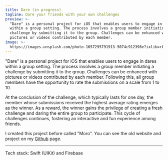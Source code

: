 ```yaml
---
title: Dare (in progress)
tagline: Dare your friends with your own challenges
preview: >-
  "Dare" is a personal project for iOS that enables users to engage in dares
  within a group setting. The process involves a group member initiating a
  challenge by submitting it to the group. Challenges can be enhanced with
  pictures or videos contributed by each member.
image: >-
  https://images.unsplash.com/photo-1657295791913-5074c912398e?ixlib=rb-1.2.1&ixid=MnwxMjA3fDB8MHxwaG90by1wYWdlfHx8fGVufDB8fHx8&auto=format&fit=crop&w=996&q=80
---
```

"Dare" is a personal project for iOS that enables users to engage in dares within a group setting. The process involves a group member initiating a challenge by submitting it to the group. Challenges can be enhanced with pictures or videos contributed by each member. Following this, all group members have the opportunity to rate the submissions on a scale from 1 to 10.

At the conclusion of the challenge, which typically lasts for one day, the member whose submissions received the highest average rating emerges as the winner. As a reward, the winner gains the privilege of creating a fresh challenge and daring the entire group to participate. This cycle of challenges continues, fostering an interactive and fun experience among friends.

I created this project before called "Moro". You can see the old website and project on my [Github](https://github.com/bramheetkamp) page.
___

Tech stack: Swift (UIKit) and Firebase
